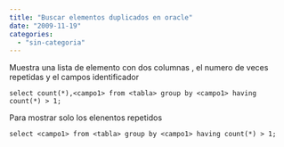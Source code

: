 ```yaml
---
title: "Buscar elementos duplicados en oracle"
date: "2009-11-19"
categories: 
  - "sin-categoria"
---
```


Muestra una lista de elemento con dos columnas , el numero de veces repetidas y el campos identificador

`select count(*),<campo1> from <tabla> group by <campo1> having count(*) > 1;`

Para mostrar solo los elenentos repetidos

`select <campo1> from <tabla> group by <campo1> having count(*) > 1;`
